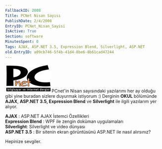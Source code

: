 ```yaml
---
FallbackID: 2008
Title: PCNet Nisan Sayısı
PublishDate: 2/4/2008
EntryID: PCNet_Nisan_Sayisi
IsActive: True
Section: software
MinutesSpent: 0
Tags: AJAX, ASP.NET 3.5, Expression Blend, Silverlight, ASP.NET
old.EntryID: a09cb746-5f4b-41d4-8be6-8b61cad47244
---
```

![](media/PCNet_Nisan_Sayisi/pcnet.png)PCnet'in Nisan
sayısındaki yazılarımı her ay olduğu gibi yine buradan sizlere duyurmak
istiyorum :) Derginin **OKUL** bölümünde **AJAX**, **ASP.NET 3.5,
Expression Blend** ve **Silverlight** ile ilgili yazılarım yer alıyor.

**AJAX** : ASP.NET AJAX İstemci Özellikleri\
 **Expression Blend** : WPF ile zengin doküman uygulamaları\
 **Silverlight**: Silverlight ve video dünyası\
 **ASP.NET 3.5** : Bir sitenin ekran görüntüsünü ASP.NET ile nasıl
alırsınız?

Hepinize sevgiler.


